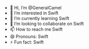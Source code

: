 - 👋 Hi, I’m @GeneralCamel
- 👀 I’m interested in Swift
- 🌱 I’m currently learning Swift
- 💞️ I’m looking to collaborate on Swift
- 📫 How to reach me Swift
- 😄 Pronouns: Swift
- ⚡ Fun fact: Swift

<!---
GeneralCamel/GeneralCamel is a ✨ special ✨ repository because its `README.md` (this file) appears on your GitHub profile.
You can click the Preview link to take a look at your changes.
--->
